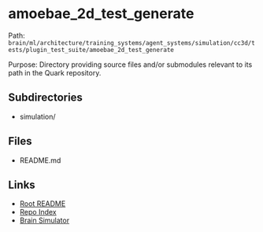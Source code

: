 # amoebae_2d_test_generate

Path: `brain/ml/architecture/training_systems/agent_systems/simulation/cc3d/tests/plugin_test_suite/amoebae_2d_test_generate`

Purpose: Directory providing source files and/or submodules relevant to its path in the Quark repository.

## Subdirectories
- simulation/

## Files
- README.md

## Links
- [Root README](../../../../../../../../../README.md)
- [Repo Index](../../../../../../../../../repo_index.json)
- [Brain Simulator](../../../../../../../../../brain/architecture/brain_simulator.py)
